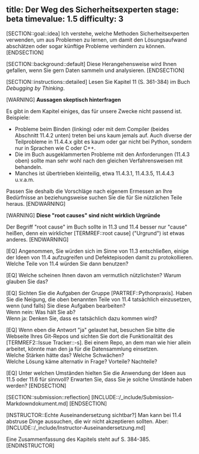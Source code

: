 title: Der Weg des Sicherheitsexperten
stage: beta
timevalue: 1.5
difficulty: 3
---
[SECTION::goal::idea]
Ich verstehe, welche Methoden Sicherheitsexperten verwenden, um aus Problemen zu lernen,
um damit den Lösungsaufwand abschätzen oder sogar künftige Probleme verhindern zu können.
[ENDSECTION]

[SECTION::background::default]
Diese Herangehensweise wird Ihnen gefallen, wenn Sie gern Daten sammeln und analysieren.
[ENDSECTION]

[SECTION::instructions::detailed]
Lesen Sie Kapitel 11 (S. 361-384) im Buch _Debugging by Thinking_. 

[WARNING]
**Aussagen skeptisch hinterfragen**

Es gibt in dem Kapitel einiges, das für unsere Zwecke nicht passend ist.
Beispiele:

- Probleme beim Binden (linking) oder mit dem Compiler (beides Abschnitt 11.4.2 unten)
  treten bei uns kaum jemals auf.
  Auch diverse der Teilprobleme in 11.4.4.x gibt es kaum oder gar nicht bei Python, 
  sondern nur in Sprachen wie C oder C++.
- Die im Buch ausgeklammerten Probleme mit den Anforderungen (11.4.3 oben) sollte man sehr
  wohl nach den gleichen Verfahrensweisen mit behandeln.
- Manches ist übertrieben kleinteilig, etwa 11.4.3.1, 11.4.3.5, 11.4.4.3 u.v.a.m.

Passen Sie deshalb die Vorschläge nach eigenem Ermessen an Ihre Bedürfnisse an
beziehungsweise suchen Sie die für Sie nützlichen Teile heraus.
[ENDWARNING]

[WARNING]
**Diese "root causes" sind nicht wirklich Urgründe**

Der Begriff "root cause" im Buch sollte in 11.3 und 11.4 besser nur "cause" heißen,
denn ein wirklicher [TERMREF::root cause] ("Urgrund") ist etwas anderes.
[ENDWARNING]

[EQ] Angenommen, Sie würden sich im Sinne von 11.3 entschließen, einige der Ideen von 11.4
aufzugreifen und Defektepisoden damit zu protokollieren.
Welche Teile von 11.4 würden Sie dann benutzen?

[EQ] Welche scheinen Ihnen davon am vermutlich nützlichsten? Warum glauben Sie das?

[EQ] Sichten Sie die Aufgaben der Gruppe [PARTREF::Pythonpraxis].
Haben Sie die Neigung, die oben benannten Teile von 11.4 tatsächlich einzusetzen,
wenn (und falls) Sie diese Aufgaben bearbeiten?  
Wenn nein: Was hält Sie ab?  
Wenn ja: Denken Sie, dass es tatsächlich dazu kommen wird?

[EQ] Wenn eben die Antwort "ja" gelautet hat, besuchen Sie bitte die Webseite Ihres
Git-Repos und sichten Sie dort die Funktionalität des [TERMREF2::Issue Tracker::-s].
Bei einem Repo, an dem man wie hier allein arbeitet, könnte man den ja für
die Datensammlung einsetzen.  
Welche Stärken hätte das? Welche Schwächen?  
Welche Lösung käme alternativ in Frage? Vorteile? Nachteile?

[EQ] Unter welchen Umständen hielten Sie die Anwendung der Ideen aus 11.5 oder 11.6
für sinnvoll?
Erwarten Sie, dass Sie je solche Umstände haben werden?
[ENDSECTION]

[SECTION::submission::reflection]
[INCLUDE::/_include/Submission-Markdowndokument.md]
[ENDSECTION]
    
[INSTRUCTOR::Echte Auseinandersetzung sichtbar?]
Man kann bei 11.4 abstruse Dinge aussuchen, die wir nicht akzeptieren sollten.
Aber:
[INCLUDE::/_include/Instructor-Auseinandersetzung.md]

Eine Zusammenfassung des Kapitels steht auf S. 384-385.
[ENDINSTRUCTOR]